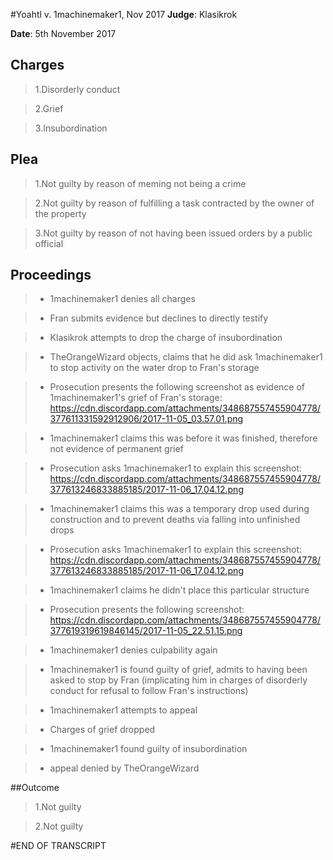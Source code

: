 #Yoahtl v. 1machinemaker1, Nov 2017
**Judge**: Klasikrok

**Date**: 5th November 2017

## Charges
> 1.Disorderly conduct

> 2.Grief

> 3.Insubordination

## Plea
> 1.Not guilty by reason of meming not being a crime

> 2.Not guilty by reason of fulfilling a task contracted by the owner of the property

> 3.Not guilty by reason of not having been issued orders by a public official

## Proceedings
> - 1machinemaker1 denies all charges

> - Fran submits evidence but declines to directly testify

> - Klasikrok attempts to drop the charge of insubordination

> - TheOrangeWizard objects, claims that he did ask 1machinemaker1 to stop activity on the water drop to Fran's storage

> - Prosecution presents the following screenshot as evidence of 1machinemaker1's grief of Fran's storage: 
>   https://cdn.discordapp.com/attachments/348687557455904778/377611331592912906/2017-11-05_03.57.01.png

> - 1machinemaker1 claims this was before it was finished, therefore not evidence of permanent grief

> - Prosecution asks 1machinemaker1 to explain this screenshot: 
>   https://cdn.discordapp.com/attachments/348687557455904778/377613246833885185/2017-11-06_17.04.12.png

> - 1machinemaker1 claims this was a temporary drop used during construction and to prevent deaths via 
>   falling into unfinished drops

> - Prosecution asks 1machinemaker1 to explain this screenshot: 
>   https://cdn.discordapp.com/attachments/348687557455904778/377613246833885185/2017-11-06_17.04.12.png

> - 1machinemaker1 claims he didn't place this particular structure

> - Prosecution presents the following screenshot: 
>   https://cdn.discordapp.com/attachments/348687557455904778/377619319619846145/2017-11-05_22.51.15.png

> - 1machinemaker1 denies culpability again

> - 1machinemaker1 is found guilty of grief, admits to having been asked to stop by Fran 
>   (implicating him in charges of disorderly conduct for refusal to follow Fran's instructions)

> - 1machinemaker1 attempts to appeal

> - Charges of grief dropped

> - 1machinemaker1 found guilty of insubordination

> - appeal denied by TheOrangeWizard

##Outcome
> 1.Not guilty

> 2.Not guilty

#END OF TRANSCRIPT
